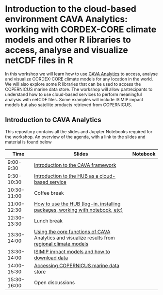# Introduction to the cloud-based environment CAVA Analytics: working with CORDEX-CORE climate models and other R libraries to access, analyse and visualize netCDF files in R

In this workshop we will learn how to use [CAVA Analytics](https://github.com/Risk-Team/CAVA-Analytics) to access, analyse and visualize CORDEX-CORE climate models for any location in the world. We will also explore some R libraries that can be used to access the COPERNICUS marine data store. The workshop will allow partrecipants to understand how to use cloud-based services to perform meaningful analysis with netCDF files. Some examples will include ISIMIP impact models but also satellite products retrieved from COPERNICUS. 

## Introduction to CAVA Analytics
This repository contains all the slides and Jupyter Notebooks required for the workshop. An overview of the agenda, with a link to the slides and material is found below

| Time        | Slides                                             | Notebook |
|-------------|----------------------------------------------------|------|
| 9:00-9:30 | [Introduction to the CAVA framework](https://github.com/Risk-Team/CaboV_workshop/blob/main/slides/Introduction%20to%20the%20CAVA%20framework.pdf)                                     |
| 9:30-10:30  | [Introduction to the HUB as a cloud-based service]() |  |
| 10:30-11:00 | Coffee break                                       |   |
| 11:00-12:30 | [How to use the HUB (log-in, installing packages, working with notebook, etc)]()    |  |
| 12:30-13:30 | Lunch break                                        |  |
| 13:30-14:00 | [Using the core functions of CAVA Analytics and visualize results from regional climate models]()   |  |
| 13:30-14:00 | [ISIMIP impact models and how to download data]() |  |
| 14:00-15:30 | [Accessing COPERNICUS marine data store]() |  |
| 15:30-16:00 | Open discussions   |  |
